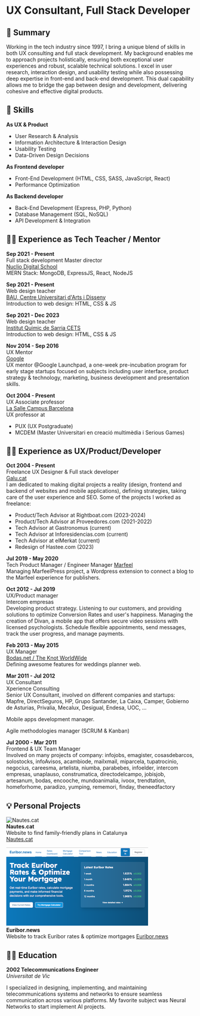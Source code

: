 # UX Consultant, Full Stack Developer

## 📓 Summary

Working in the tech industry since 1997, I bring a unique blend of skills in both UX consulting and full stack development. My background enables me to approach projects holistically, ensuring both exceptional user experiences and robust, scalable technical solutions. I excel in user research, interaction design, and usability testing while also possessing deep expertise in front-end and back-end development. This dual capability allows me to bridge the gap between design and development, delivering cohesive and effective digital products.

## 🤹 Skills

**As UX & Product**
- User Research & Analysis
- Information Architecture & Interaction Design
- Usability Testing
- Data-Driven Design Decisions

**As Frontend developer**
- Front-End Development (HTML, CSS, SASS, JavaScript, React)
- Performance Optimization

**As Backend developer**
- Back-End Development (Express, PHP, Python)
- Database Management (SQL, NoSQL)
- API Development & Integration

## 👨‍🎓 Experience as Tech Teacher / Mentor

**Sep 2021 - Present**  
Full stack development Master director  
[Nuclio Digital School](https://www.nuclio.school)  
MERN Stack: MongoDB, ExpressJS, React, NodeJS

**Sep 2021 - Present**  
Web design teacher  
[BAU, Centre Universitari d'Arts i Disseny](https://www.baued.es)  
Introduction to web design: HTML, CSS & JS

**Sep 2021 - Dec 2023**  
Web design teacher  
[Institut Quimic de Sarria CETS](https://www.iqs.url.edu)  
Introduction to web design: HTML, CSS & JS

**Nov 2014 - Sep 2016**  
UX Mentor  
[Google](https://www.google.com)  
UX mentor @Google Launchpad, a one-week pre-incubation program for early stage startups focused on subjects including user interface, product strategy & technology, marketing, business development and presentation skills.

**Oct 2004 - Present**  
UX Associate professor  
[La Salle Campus Barcelona](https://www.salleurl.edu)  
UX professor at

- PUX (UX Postgraduate)
- MCDEM (Master Universitari en creació multimèdia i Serious Games)

## 👨‍💻 Experience as UX/Product/Developer

**Oct 2004 - Present**  
Freelance UX Designer & Full stack developer  
[Galu.cat](https://www.galu.cat)  
I am dedicated to making digital projects a reality (design, frontend and backend of websites and mobile applications), defining strategies, taking care of the user experience and SEO.
Some of the projects I worked as freelance:
- Product/Tech Advisor at Rightboat.com (2023-2024)
- Product/Tech Advisor at Proveedores.com (2021-2022)
- Tech Advisor at Gastronomus (current)
- Tech Advisor at Inforesidencias.com (current)
- Tech Advisor at elMerkat (current)
- Redesign of Hastee.com (2023)

**Jul 2019 - May 2020**  
Tech Product Manager / Engineer Manager 
[Marfeel](https://www.marfeel.com)  
Managing MarfeelPress project, a Wordpress extension to connect a blog to the Marfeel experience for publishers.


**Oct 2012 - Jul 2019**  
UX/Product manager  
Intercom empresas  
Developing product strategy. Listening to our customers, and providing solutions to optimize Conversion Rates and user's happiness.
Managing the creation of Divan, a mobile app that offers secure video sessions with licensed psychologists. Schedule flexible appointments, send messages, track the user progress, and manage payments. 

**Feb 2013 - May 2015**  
UX Manager  
[Bodas.net / The Knot WorldWide](https://www.bodas.net)  
Defining awesome features for weddings planner web.

**Mar 2011 - Jul 2012**  
UX Consultant  
Xperience Consulting  
Senior UX Consultant, involved on different companies and startups: Mapfre, DirectSeguros, HP, Grupo Santander, La Caixa, Camper, Gobierno de Asturias, Privalia, Mecalux, Desigual, Endesa, UOC, ...

Mobile apps development manager.

Agile methodologies manager (SCRUM & Kanban)

**Jul 2000 - Mar 2011**  
Frontend & UX Team Manager  
Involved on many projects of company: infojobs, emagister, cosasdebarcos, solostocks, infoAvisos, acambiode, mailxmail, miparcela, tupatrocinio, negocius, careesma, artelista, niumba, parabebes, infoelder, intercom empresas, unaplauso, construmatica, directodelcampo, jobisjob, artesanum, bodas, encooche, mundoanimalia, ivoox, trendtation, homeforhome, paradizo, yumping, rememori, finday, theneedfactory

## 💡 Personal Projects

![Nautes.cat](https://www.nautes.cat/_next/image?url=%2F_next%2Fstatic%2Fmedia%2Fnoimg.96687681.png&w=640&q=75)  
**Nautes.cat**  
Website to find family-friendly plans in Catalunya  
[Nautes.cat](https://www.nautes.cat)

![Euribor.news](assets/img/euribor.png)  
**Euribor.news**  
Website to track Euribor rates & optimize mortgages
[Euribor.news](https://www.euribor.news)

## 🧑‍🎓 Education

**2002 Telecommunications Engineer**  
_Universitat de Vic_

I specialized in designing, implementing, and maintaining telecommunications systems and networks to ensure seamless communication across various platforms. My favorite subject was Neural Networks to start implement AI projects.
